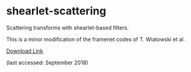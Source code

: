 # shearlet-scattering
Scattering transforms with shearlet-based filters. 

This is a minor modification of the framenet codes of T. Wiatowski et al.

   [Download Link](https://www.nari.ee.ethz.ch/commth/research/downloads/dl_feat_extract.html)

(last accessed: September 2018)
